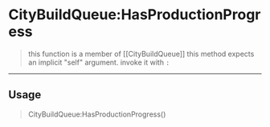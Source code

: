 # CityBuildQueue:HasProductionProgress
> this function is a member of [[CityBuildQueue]]
> this method expects an implicit "self" argument. invoke it with `:`
-----
## Usage
> CityBuildQueue:HasProductionProgress()
